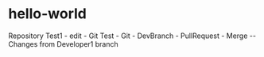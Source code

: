 # hello-world
Repository
Test1 - edit - Git 
Test - Git - DevBranch - PullRequest - Merge
--Changes from Developer1 branch
